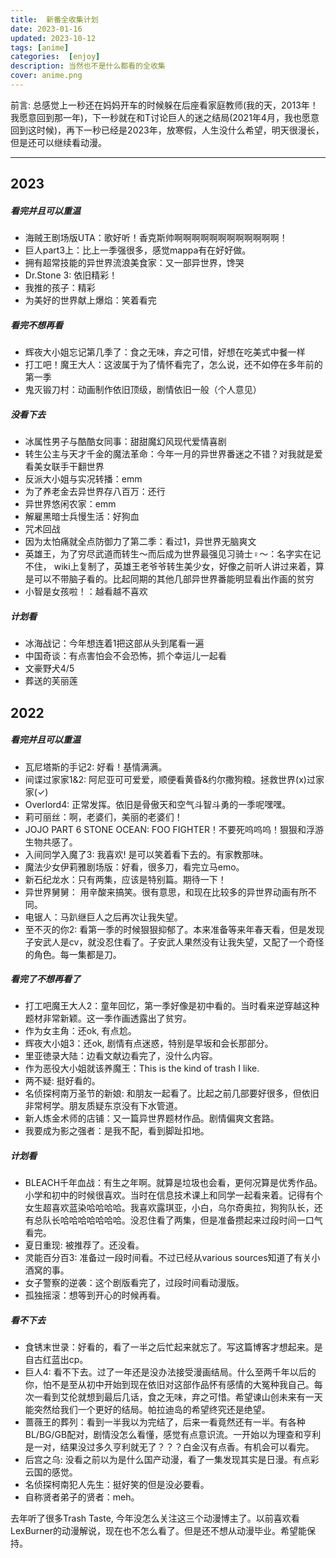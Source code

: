 ```yaml
---
title:  新番全收集计划
date: 2023-01-16
updated: 2023-10-12
tags: [anime]
categories:  [enjoy]
description: 当然也不是什么都看的全收集
cover: anime.png
---
```


前言: 总感觉上一秒还在妈妈开车的时候躲在后座看家庭教师(我的天，2013年！我愿意回到那一年)，下一秒就在和T讨论巨人的迷之结局(2021年4月，我也愿意回到这时候)，再下一秒已经是2023年，放寒假，人生没什么希望，明天很漫长，但是还可以继续看动漫。

<hr>

## 2023

##### 看完并且可以重温

- 海贼王剧场版UTA：歌好听！香克斯帅啊啊啊啊啊啊啊啊啊啊啊啊！
- 巨人part3上：比上一季强很多，感觉mappa有在好好做。
- 拥有超常技能的异世界流浪美食家：又一部异世界，馋哭
- Dr.Stone 3: 依旧精彩！
- 我推的孩子：精彩
- 为美好的世界献上爆焰：笑着看完

##### 看完不想再看

- 辉夜大小姐忘记第几季了：食之无味，弃之可惜，好想在吃美式中餐一样
- 打工吧！魔王大人：这波属于为了情怀看完了，怎么说，还不如停在多年前的第一季
- 鬼灭锻刀村：动画制作依旧顶级，剧情依旧一般（个人意见）

##### 没看下去

- 冰属性男子与酷酷女同事：甜甜魔幻风现代爱情喜剧
- 转生公主与天才千金的魔法革命：今年一月的异世界番迷之不错？对我就是爱看美女联手干翻世界
- 反派大小姐与实况转播：emm
- 为了养老金去异世界存八百万：还行
- 异世界悠闲农家：emm
- 解雇黑暗士兵慢生活：好狗血
- 咒术回战
- 因为太怕痛就全点防御力了第二季：看过1，异世界无脑爽文
- 英雄王，为了穷尽武道而转生～而后成为世界最强见习骑士♀～：名字实在记不住， wiki上复制了，英雄王老爷爷转生美少女，好像之前听人讲过来着，算是可以不带脑子看的。比起同期的其他几部异世界番能明显看出作画的贫穷
- 小智是女孩啦！：越看越不喜欢

##### 计划看

- 冰海战记：今年想连着1把这部从头到尾看一遍
- 中国奇谈：有点害怕会不会恐怖，抓个幸运儿一起看
- 文豪野犬4/5
- 葬送的芙丽莲

## 2022

##### 看完并且可以重温

- 瓦尼塔斯的手记2: 好看！基情满满。
- 间谍过家家1&2: 阿尼亚可可爱爱，顺便看黄昏&约尔撒狗粮。拯救世界(x)过家家(✓)
- Overlord4: 正常发挥。依旧是骨傲天和空气斗智斗勇的一季呢嘿嘿。
- 莉可丽丝：啊，老婆们，美丽的老婆们！
- JOJO PART 6 STONE OCEAN: FOO FIGHTER！不要死呜呜呜！狠狠和浮游生物共感了。
- 入间同学入魔了3: 我喜欢! 是可以笑着看下去的。有家教那味。
- 魔法少女伊莉雅剧场版：好看，很多刀，看完立马emo。
- 新石纪龙水：只有两集，应该是特别篇。期待一下！
- 异世界舅舅： 用辛酸来搞笑。很有意思，和现在比较多的异世界动画有所不同。
- 电锯人：马趴继巨人之后再次让我失望。
- 至不灭的你2: 看第一季的时候狠狠抑郁了。本来准备等来年春天看，但是发现子安武人是cv，就没忍住看了。子安武人果然没有让我失望，又配了一个奇怪的角色。每一集都是刀。

##### 看完了不想再看了

- 打工吧魔王大人2：童年回忆，第一季好像是初中看的。当时看来逆穿越这种题材非常新颖。这一季作画透露出了贫穷。
- 作为女主角：还ok, 有点尬。
- 辉夜大小姐3：还ok, 剧情有点迷惑，特别是早坂和会长那部分。
- 里亚徳录大陆：边看文献边看完了，没什么内容。
- 作为恶役大小姐就该养魔王：This is the kind of trash I like.
- 两不疑: 挺好看的。
- 名侦探柯南万圣节的新娘: 和朋友一起看了。比起之前几部要好很多，但依旧非常柯学。朋友质疑东京没有下水管道。
- 新人炼金术师的店铺：又一篇异世界题材作品。剧情偏爽文套路。
- 我要成为影之强者：是我不配，看到脚趾扣地。

##### 计划看

- BLEACH千年血战：有生之年啊。就算是垃圾也会看，更何况算是优秀作品。小学和初中的时候很喜欢。当时在信息技术课上和同学一起看来着。记得有个女生超喜欢蓝染哈哈哈哈。我喜欢露琪亚，小白，乌尔奇奥拉，狗狗队长，还有总队长哈哈哈哈哈哈哈。没忍住看了两集，但是准备攒起来过段时间一口气看完。
- 夏日重现: 被推荐了。还没看。
- 灵能百分百3: 准备过一段时间看。不过已经从various sources知道了有关小酒窝的事。
- 女子警察的逆袭：这个剧版看完了，过段时间看动漫版。
- 孤独摇滚：想等到开心的时候再看。


##### 看不下去

- 食锈末世录：好看的，看了一半之后忙起来就忘了。写这篇博客才想起来。是自古红蓝出cp。
- 巨人4: 看不下去。过了一年还是没办法接受漫画结局。什么至两千年以后的你，怕不是至从初中开始到现在依旧对这部作品怀有感情的大冤种我自己。每次一看到艾伦就想到最后几话，食之无味，弃之可惜。希望谏山创未来有一天能突然给我们一个更好的结局。帕拉迪岛的希望终究还是绝望。
- 蔷薇王的葬列：看到一半我以为完结了，后来一看竟然还有一半。有各种BL/BG/GB配对，剧情没怎么看懂，感觉有点意识流。一开始以为理查和亨利是一对，结果没过多久亨利就无了？？？白金汉有点香。有机会可以看完。
- 后宫之乌: 没看之前以为是什么国产动漫，看了一集发现其实是日漫。有点彩云国的感觉。
- 名侦探柯南犯人先生：挺好笑的但是没必要看。
- 自称贤者弟子的贤者：meh。

去年听了很多Trash Taste, 今年没怎么关注这三个动漫博主了。以前喜欢看LexBurner的动漫解说，现在也不怎么看了。但是还不想从动漫毕业。希望能保持。











